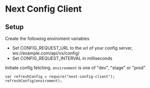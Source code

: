 # Next Config Client

## Setup
Create the following enviroment variables
* Set CONFIG_REQUEST_URL to the url of your config server, ws://example.com/api/vx/config/
* Set CONFIG_REQUEST_INTERVAL in milliseconds

Initiate config fetching. `environment` is one of "dev", "stage" or "prod"
```
var refreshConfig = require("next-config-client");
refreshConfig(enviroment);
```
